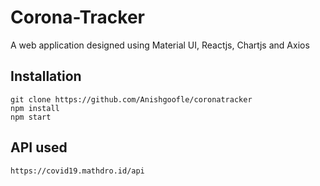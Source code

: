 # Corona-Tracker
A web application designed using Material UI, Reactjs, Chartjs and Axios



## Installation
```
git clone https://github.com/Anishgoofle/coronatracker
npm install
npm start
```
## API used
```
https://covid19.mathdro.id/api
```
